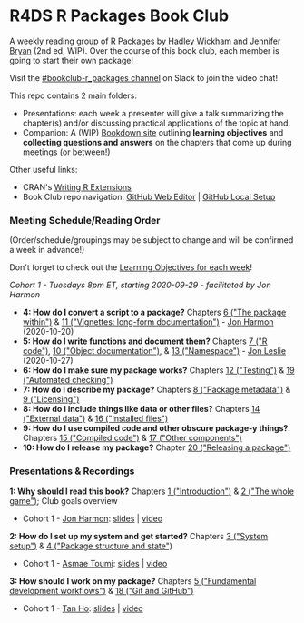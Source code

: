# R4DS R Packages Book Club

A weekly reading group of [R Packages by Hadley Wickham and Jennifer Bryan](https://r-pkgs.org/index.html) (2nd ed, WIP). Over the course of this book club, each member is going to start their own package!

Visit the [#bookclub-r_packages channel](https://r4ds.io/join) on Slack to join the video chat! 

This repo contains 2 main folders:

- Presentations: each week a presenter will give a talk summarizing the chapter(s) and/or discussing practical applications of the topic at hand. 
- Companion: A (WIP) [Bookdown site](https://r4ds.github.io/bookclub-rpkgs/Companion/docs/introduction.html) outlining **learning objectives** and **collecting questions and answers** on the chapters that come up during meetings (or between!)

Other useful links:

- CRAN's [Writing R Extensions](https://cran.r-project.org/doc/manuals/r-release/R-exts.html)
- Book Club repo navigation: [GitHub Web Editor](https://youtu.be/d41oc2OMAuI) | [GitHub Local Setup](https://www.youtube.com/watch?v=hNUNPkoledI)

### Meeting Schedule/Reading Order

(Order/schedule/groupings may be subject to change and will be confirmed a week in advance!)

Don't forget to check out the [Learning Objectives for each week](https://r4ds.github.io/bookclub-rpkgs/Companion/docs/introduction.html)!

*Cohort 1 - Tuesdays 8pm ET, starting 2020-09-29 - facilitated by Jon Harmon*

- **4: How do I convert a script to a package?** Chapters [6 ("The package within")](https://r4ds.github.io/bookclub-rpkgs/Companion/docs/the-package-within.html) & [11 ("Vignettes: long-form documentation")](https://r4ds.github.io/bookclub-rpkgs/Companion/docs/vignettes.html) - [Jon Harmon](https://twitter.com/JonTheGeek) (2020-10-20)
- **5: How do I write functions and document them?** Chapters [7 ("R code")](https://r4ds.github.io/bookclub-rpkgs/Companion/docs/r-code.html), [10 ("Object documentation")](https://r4ds.github.io/bookclub-rpkgs/Companion/docs/object-documentation.html), & [13 ("Namespace")](https://r4ds.github.io/bookclub-rpkgs/Companion/docs/namespace.html) - [Jon Leslie](https://twitter.com/jlesliedata) (2020-10-27)
- **6: How do I make sure my package works?** Chapters [12 ("Testing")]() & [19 ("Automated checking")]()
- **7: How do I describe my package?** Chapters [8 ("Package metadata")]() & [9 ("Licensing")]()
- **8: How do I include things like data or other files?** Chapters [14 ("External data")]() & [16 ("Installed files")]()
- **9: How do I use compiled code and other obscure package-y things?** Chapters [15 ("Compiled code")]() & [17 ("Other components")]()
- **10: How do I release my package?** Chapter [20 ("Releasing a package")]()

### Presentations & Recordings

**1: Why should I read this book?** Chapters [1 ("Introduction")](https://r4ds.github.io/bookclub-rpkgs/Companion/docs/introduction.html) & [2 ("The whole game")](https://r4ds.github.io/bookclub-rpkgs/Companion/docs/the-whole-game.html); Club goals overview

- Cohort 1 - [Jon Harmon](https://twitter.com/jonthegeek): [slides](https://r4ds.github.io/bookclub-rpkgs/Presentations/Week01/Cohort1/chapters1-2.html#1) | [video](https://youtu.be/FR6NsbkYhcw)

**2: How do I set up my system and get started?** Chapters [3 ("System setup")](https://r4ds.github.io/bookclub-rpkgs/Companion/docs/system-setup.html) & [4 ("Package structure and state")](https://r4ds.github.io/bookclub-rpkgs/Companion/docs/package-structure-and-state.html)

- Cohort 1 - [Asmae Toumi](https://twitter.com/asmae_toumi): [slides](https://r4ds.github.io/bookclub-rpkgs/Presentations/Week02/Cohort01/chap3-4.html#1) | [video](https://youtu.be/3r-EPc9XqxE)

**3: How should I work on my package?** Chapters [5 ("Fundamental development workflows")](https://r4ds.github.io/bookclub-rpkgs/Companion/docs/fundamental-development-workflows.html) & [18 ("Git and GitHub")](https://r4ds.github.io/bookclub-rpkgs/Companion/docs/git-and-github.html)

- Cohort 1 - [Tan Ho](https://https://twitter.com/_TanHo): [slides](https://r4ds.github.io/bookclub-rpkgs/Presentations/Week03/Cohort01/Development-Workflows-and-Git.html#1) | [video](https://youtu.be/DcV2km3Qx-g)
